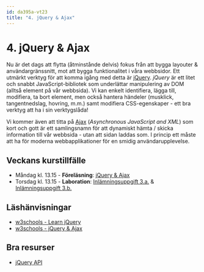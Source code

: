 ```yaml
---
id: da395a-vt23
title: "4. jQuery & Ajax"
---
```


# 4. jQuery & Ajax

Nu är det dags att flytta (åtminstånde delvis) fokus från att bygga layouter & användargränssnitt, mot att bygga funktionalitet i våra webbsidor. Ett utmärkt verktyg för att komma igång med detta är [jQuery](https://jquery.com/). *jQuery* är ett litet och snabbt JavaScript-bibliotek som underlättar manipulering av DOM (alltså element på vår webbsida). Vi kan enkelt identifiera, lägga till, modifiera, ta bort element, men också hantera händeler (musklick, tangentnedslag, hovring, m.m.) samt modifiera CSS-egenskaper - ett bra verktyg att ha i sin verktygslåda!

Vi kommer även att titta på [Ajax](https://sv.wikipedia.org/wiki/AJAX) (*Asynchronous JavaScript and XML*) som kort och gott är ett samlingsnamn för att dynamiskt hämta / skicka information till vår webbsida - utan att sidan laddas som. I princip ett måste att ha för moderna webbapplikationer för en smidig användarupplevelse.

## Veckans kurstillfälle

- Måndag kl. 13.15 - **Föreläsning**: [jQuery & Ajax](../f1/)
- Torsdag kl. 13.15 - **Laboration**: [Inlämningsuppgift 3.a.](../i1/) & [Inlämningsuppgift 3.b.](../i2/)

## Läshänvisningar

- [w3schools - Learn jQuery](https://www.w3schools.com/jquery/default.asp)
- [w3schools - jQuery & Ajax](https://www.w3schools.com/jquery/jquery_ajax_intro.asp)

## Bra resurser

- [jQuery API](https://api.jquery.com/)